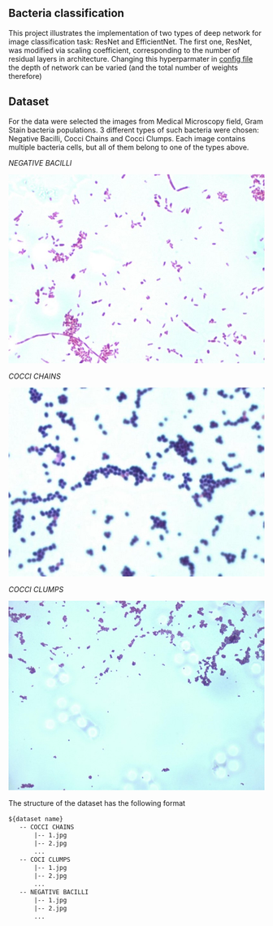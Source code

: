 ## Bacteria classification
This project illustrates the implementation of two types of deep network for image classification task: ResNet and EfficientNet. 
The first one, ResNet, was modified via scaling coefficient, corresponding to the number of residual layers in architecture. Changing this hyperparmater in [config file](config.yaml) the depth of network can be varied (and the total number of weights therefore)

## Dataset
For the data were selected the images from Medical Microscopy field, Gram Stain bacteria populations. 3 different types of such bacteria were chosen: Negative Bacilli, Cocci Chains and Cocci Clumps. Each image contains multiple bacteria cells, but all of them belong to one of the types above.

*NEGATIVE BACILLI*

![nb](images/NB_22.jpg)

*COCCI CHAINS*

![cch](images/CCH_1.jpg)

*COCCI CLUMPS*

![ccl](images/CCL_1.jpg)

The structure of the dataset has the following format
   ```
   ${dataset name}
      -- COCCI CHAINS
          |-- 1.jpg
          |-- 2.jpg
          ...
      -- COCI CLUMPS
          |-- 1.jpg
          |-- 2.jpg
          ...
      -- NEGATIVE BACILLI
          |-- 1.jpg
          |-- 2.jpg
          ...
   ```

